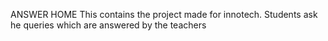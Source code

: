 ANSWER HOME 
This contains the project made for innotech. Students ask he queries which are answered by the teachers
